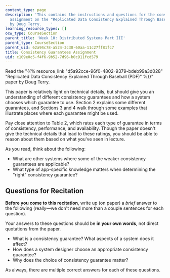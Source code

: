 ```yaml
---
content_type: page
description: 'This contains the instructions and questions for the consistency guarantees
  assignment on the "Replicated Data Consistency Explained Through Baseball" paper
  by Doug Terry.    '
learning_resource_types: []
ocw_type: CourseSection
parent_title: 'Week 10: Distributed Systems Part III'
parent_type: CourseSection
parent_uid: 62a94c78-a524-3c30-60aa-11c27ff81fc7
title: Consistency Guarantees Assignment
uid: c109e0c5-f4f6-9b52-7d96-b0c911fcd579
---
```


Read the "{{% resource_link "d5a92cce-96f0-4802-9379-bdeb99a3d028" "Replicated Data Consistency Explained Through Baseball (PDF)" %}}" paper by Doug Terry.

This paper is relatively light on technical details, but should give you an understanding of different consistency guarantees and how a system chooses which guarantee to use. Section 2 explains some different guarantees, and Sections 3 and 4 walk through some examples that illustrate places where each guarantee might be used.

Pay close attention to Table 2, which rates each type of guarantee in terms of consistency, performance, and availability. Though the paper doesn't give the technical details that lead to these ratings, you should be able to reason about them based on what you've seen in lecture.

As you read, think about the following:

*   What are other systems where some of the weaker consistency guarantees are applicable?
*   What type of app-specific knowledge matters when determining the "right" consistency guarantee?

Questions for Recitation
------------------------

**Before you come to this recitation**, write up (on paper) a _brief_ answer to the following (really—we don't need more than a couple sentences for each question).  

Your answers to these questions should be **in your own words**, not direct quotations from the paper.

*   What is a consistency guarantee? What aspects of a system does it affect?
*   How does a system designer choose an appropriate consistency guarantee?
*   Why does the choice of consistency guarantee matter?

As always, there are multiple correct answers for each of these questions.